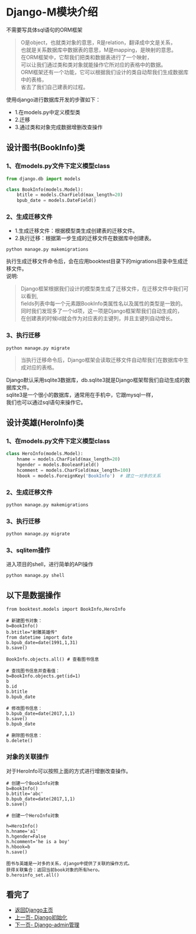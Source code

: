 Django-M模块介绍  
====

不需要写具体sql语句的ORM框架  
> O是object，也就类对象的意思，R是relation，翻译成中文是关系，  
> 也就是关系数据库中数据表的意思，M是mapping，是映射的意思。  
> 在ORM框架中，它帮我们把类和数据表进行了一个映射，  
> 可以让我们通过类和类对象就能操作它所对应的表格中的数据。  
> ORM框架还有一个功能，它可以根据我们设计的类自动帮我们生成数据库中的表格，  
> 省去了我们自己建表的过程。  

使用django进行数据库开发的步骤如下：  
* 1.在models.py中定义模型类  
* 2.迁移
* 3.通过类和对象完成数据增删改查操作


## 设计图书(BookInfo)类
### 1、在models.py文件下定义模型class  
```Python
from django.db import models

class BookInfo(models.Model):
    btitle = models.CharField(max_length=20)
    bpub_date = models.DateField()
```
 
### 2、生成迁移文件 
* 1.生成迁移文件：根据模型类生成创建表的迁移文件。  
* 2.执行迁移：根据第一步生成的迁移文件在数据库中创建表。
```Linux
python manage.py makemigrations
```
执行生成迁移文件命令后，会在应用booktest目录下的migrations目录中生成迁移文件。  
说明:   
> Django框架根据我们设计的模型类生成了迁移文件，在迁移文件中我们可以看到,   
> fields列表中每一个元素跟BookInfo类属性名以及属性的类型是一致的。  
> 同时我们发现多了一个id项，这一项是Django框架帮我们自动生成的，  
> 在创建表的时候id就会作为对应表的主键列，并且主键列自动增长。  

### 3、执行迁移
```Linux
python manage.py migrate
```
> 当执行迁移命令后，Django框架会读取迁移文件自动帮我们在数据库中生成对应的表格。  

Django默认采用sqlite3数据库，db.sqlite3就是Django框架帮我们自动生成的数据库文件。  
sqlite3是一个很小的数据库，通常用在手机中，它跟mysql一样，  
我们也可以通过sql语句来操作它。  


## 设计英雄(HeroInfo)类
### 1、在models.py文件下定义模型class  
```Python
class HeroInfo(models.Model):
    hname = models.CharField(max_length=20)
    hgender = models.BooleanField()
    hcomment = models.CharField(max_length=100)
    hbook = models.ForeignKey('BookInfo')  # 建立一对多的关系
```

### 2、生成迁移文件   
```Python
python manage.py makemigrations
```
### 3、执行迁移
```Python
python manage.py migrate
```

### 3、sqlitem操作   
进入项目的shell，进行简单的API操作  
 ```linux
 python manage.py shell
 ```
 
## 以下是数据操作   
 ```linux
from booktest.models import BookInfo,HeroInfo

# 新建图书对象：
b=BookInfo()
b.btitle="射雕英雄传"
from datetime import date
b.bpub_date=date(1991,1,31)
b.save()

BookInfo.objects.all() # 查看图书信息

# 查找图书信息并查看值：
b=BookInfo.objects.get(id=1)
b
b.id
b.btitle
b.bpub_date

# 修改图书信息：  
b.bpub_date=date(2017,1,1)
b.save()
b.bpub_date

# 删除图书信息：
b.delete()
 ```
### 对象的关联操作  
对于HeroInfo可以按照上面的方式进行增删改查操作。  
 
 ```Linux
# 创建一个BookInfo对象 
b=BookInfo()
b.btitle='abc'
b.bpub_date=date(2017,1,1)
b.save()

# 创建一个HeroInfo对象  

h=HeroInfo()
h.hname='a1'
h.hgender=False
h.hcomment='he is a boy'
h.hbook=b
h.save()

图书与英雄是一对多的关系，django中提供了关联的操作方式。  
获得关联集合：返回当前book对象的所有hero。  
b.heroinfo_set.all()

  ```

## 看完了  
- [返回Django主页](https://github.com/KissMyLady/Django)  
- [上一页- Django初始化](https://github.com/KissMyLady/Django/blob/master/Note/django_base_operating.md)  
- [下一页- Django-admin管理](https://github.com/KissMyLady/Django/blob/master/Note/django_base_operating3.md)  



